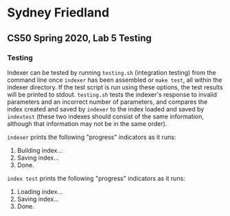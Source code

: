 # Sydney Friedland
## CS50 Spring 2020, Lab 5 Testing

### Testing
Indexer can be tested by running `testing.sh` (integration testing) from the command line once `indexer` has been assembled or `make test`, all within the indexer directory. If the test script is run using these options, the test results will be printed to stdout. `testing.sh` tests the indexer's response to invalid parameters and an incorrect number of parameters, and compares the index created and saved by `indexer` to the index loaded and saved by `indextest` (these two indexes should consist of the same information, although that information may not be in the same order).

`indexer` prints the following "progress" indicators as it runs:
  1. Building index...
  2. Saving index...
  3. Done.

`index test` prints the following "progress" indicators as it runs:
  1. Loading index...
  2. Saving index...
  3. Done.